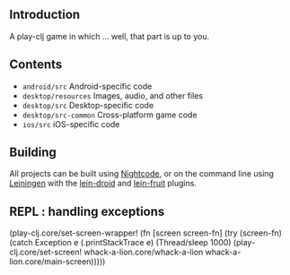 ## Introduction

A play-clj game in which ... well, that part is up to you.

## Contents

* `android/src` Android-specific code
* `desktop/resources` Images, audio, and other files
* `desktop/src` Desktop-specific code
* `desktop/src-common` Cross-platform game code
* `ios/src` iOS-specific code

## Building

All projects can be built using [Nightcode](https://nightcode.info/), or on the command line using [Leiningen](https://github.com/technomancy/leiningen) with the [lein-droid](https://github.com/clojure-android/lein-droid) and [lein-fruit](https://github.com/oakes/lein-fruit) plugins.

## REPL : handling exceptions

(play-clj.core/set-screen-wrapper! (fn [screen screen-fn]
                       (try (screen-fn)
                         (catch Exception e
                           (.printStackTrace e)
                           (Thread/sleep 1000)
                           (play-clj.core/set-screen! whack-a-lion.core/whack-a-lion whack-a-lion.core/main-screen)))))
